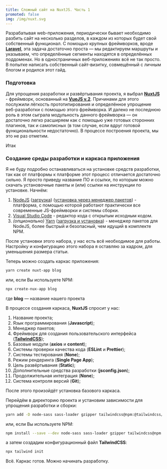 ```yaml
---
title: Сложный сайт на NuxtJS. Часть 1
promoted: false
img: /img/nuxt.svg
---
```


Разрабатывая web-приложения, периодически бывает необходимо разбить сайт на несколько разделов, в каждом из которых
будет свой собственный функционал. С помощью крупных фреймворков, вроде [**Laravel**](https://laravel.com), эта задача
достаточно проста — мы редактируем маршруты и указываем, что определённые сегменты находятся в определённых
поддоменах. Но в одностраничных веб-приложениях всё не так просто. В попытке написать собственный сайт-визитку,
совмещённый с личным блогом и родился этот гайд.
<!--more-->
### Подготовка

Для упрощения разработки и развёртывания проекта, я выбрал [**NuxtJS**](https://nuxtjs.org) - фреймворк, основанный на
[**VueJS v.2**](https://vuejs.org). Причинами для этого послужили лёгкость прототипирования и определённое упрощение
веб-разработки с помощью этого фреймворка. И далеко не последнюю роль в этом сыграла модульность данного
фреймворка — он достаточно легко расширяем как с помощью уже готовых сторонних плагинов, так и самописных (в том
случае, если вдруг готовой функциональности недостаточно). В процессе построения проекта, мы это не раз отметим.

Итак

### Создание среды разработки и каркаса приложения

Я не буду подробно останавливаться на установке средств разработки, так как от платформы к платформе этот процесс
отличается достаточно сильно. Я просто приведу название ПО и ссылки, по которым можно скачать установочные пакеты и
(или) ссылки на инструкции по установке. Начнём:

1. [NodeJS](https://nodejs.org) ([загрузка](https://nodejs.org/ru/download/current/)) ([установка через менеджер
   пакетов](https://nodejs.org/ru/download/package-manager/)) - платформа, с помощью которой работают практически
   все современные JS-фреймворки и системы сборки.
2. [Visual Studio Code](https://code.visualstudio.com/) - редактор кода с открытым исходным кодом.
3. *(опционально)* [Yarn](https://classic.yarnpkg.com)
   ([загрузка и установка](https://classic.yarnpkg.com/en/docs/install#debian-stable)) - менеджер пакетов для NodeJS,
   более быстрый и безопасный, чем идущий в комплекте NPM.

После установки этого набора, у нас есть всё необходимое для работы. Настройку и конфигурацию этого набора я
оставляю за кадром, для уменьшения размера статьи.

Теперь можно создать каркас приложения:

```bash
yarn create nuxt-app blog
```

или, если Вы используете NPM:

```bash
npx create-nux-app blog
```

где **blog** — название нашего проекта

В процессе создания каркаса, **NuxtJS** спросит у нас:

1. Название проекта;
2. Язык программирования (**Javascript**);
3. Менеджер пакетов;
4. Фреймворк для создания пользовательского интерфейса ([**TailwindCSS**](https://tailwindcss.com));
5. Базовые модули (**axios** и **content**);
6. Системы проверки качества кода (**ESLint** и **Prettier**);
7. Системы тестирования (**None**);
8. Режим рендеринга (**Single Page App**);
9. Цель развёртывания (**Static**);
10. Дополнительные средства разработки (**jsconfig.json**);
11. Продолжительная интеграция (**None**);
12. Система контроля версий (**Git**);

После этого произойдёт установка базового каркаса.

Перейдём в директорию проекта и установим зависимости для упрощения разработки и сборки:

```bash
yarn add -D node-sass sass-loader gzipper tailwindcss@npm:@tailwindcss/postcss7-compat postcss@^7 autoprefixer@^9
```

или, если Вы используете NPM:

```bash
npm install --save --dev node-sass sass-loader gzipper tailwindcss@npm:@tailwindcss/postcss7-compat postcss@^7 autoprefixer@^9
```

а затем создадим конфигурационный файл **TailwindCSS**:

```bash
npx tailwind init
```

Всё. Каркас готов. Можно начинать разработку.
